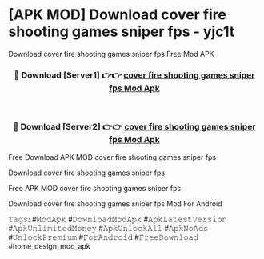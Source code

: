 # [APK MOD] Download  cover fire shooting games sniper fps - yjc1t
Download cover fire shooting games sniper fps Free Mod APK

<div align="center">
<h3>🔴 Download [Server1] 👉👉 <a href="https://apk-comot.site?title=cover_fire_shooting_games_sniper_fps">cover fire shooting games sniper fps Mod Apk</a></h3><br>

<h3>🔴 Download [Server2] 👉👉 <a href="https://apk-comot.site?title=cover_fire_shooting_games_sniper_fps">cover fire shooting games sniper fps Mod Apk</a></h3>
</div>


Free Download APK MOD cover fire shooting games sniper fps

Download cover fire shooting games sniper fps 

Free APK MOD cover fire shooting games sniper fps 

Download cover fire shooting games sniper fps Mod For Android

𝚃𝚊𝚐𝚜: #𝙼𝚘𝚍𝙰𝚙𝚔 #𝙳𝚘𝚠𝚗𝚕𝚘𝚊𝚍𝙼𝚘𝚍𝙰𝚙𝚔 #𝙰𝚙𝚔𝙻𝚊𝚝𝚎𝚜𝚝𝚅𝚎𝚛𝚜𝚒𝚘𝚗 #𝙰𝚙𝚔𝚄𝚗𝚕𝚒𝚖𝚒𝚝𝚎𝚍𝙼𝚘𝚗𝚎𝚢 #𝙰𝚙𝚔𝚄𝚗𝚕𝚘𝚌𝚔𝙰𝚕𝚕 #𝙰𝚙𝚔𝙽𝚘𝙰𝚍𝚜 #𝚄𝚗𝚕𝚘𝚌𝚔𝙿𝚛𝚎𝚖𝚒𝚞𝚖 #𝙵𝚘𝚛𝙰𝚗𝚍𝚛𝚘𝚒𝚍 #𝙵𝚛𝚎𝚎𝙳𝚘𝚠𝚗𝚕𝚘𝚊𝚍 #home_design_mod_apk
